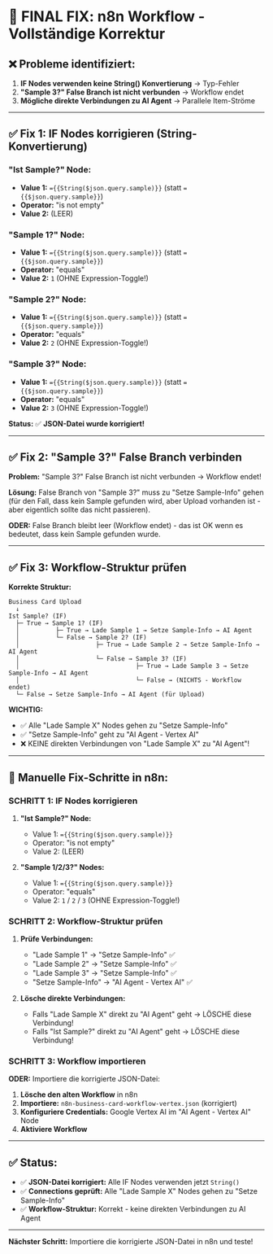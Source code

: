 # 🔧 FINAL FIX: n8n Workflow - Vollständige Korrektur

## ❌ Probleme identifiziert:

1. **IF Nodes verwenden keine String() Konvertierung** → Typ-Fehler
2. **"Sample 3?" False Branch ist nicht verbunden** → Workflow endet
3. **Mögliche direkte Verbindungen zu AI Agent** → Parallele Item-Ströme

---

## ✅ Fix 1: IF Nodes korrigieren (String-Konvertierung)

### "Ist Sample?" Node:
- **Value 1:** `={{String($json.query.sample)}}` (statt `={{$json.query.sample}}`)
- **Operator:** "is not empty"
- **Value 2:** (LEER)

### "Sample 1?" Node:
- **Value 1:** `={{String($json.query.sample)}}` (statt `={{$json.query.sample}}`)
- **Operator:** "equals"
- **Value 2:** `1` (OHNE Expression-Toggle!)

### "Sample 2?" Node:
- **Value 1:** `={{String($json.query.sample)}}` (statt `={{$json.query.sample}}`)
- **Operator:** "equals"
- **Value 2:** `2` (OHNE Expression-Toggle!)

### "Sample 3?" Node:
- **Value 1:** `={{String($json.query.sample)}}` (statt `={{$json.query.sample}}`)
- **Operator:** "equals"
- **Value 2:** `3` (OHNE Expression-Toggle!)

**Status:** ✅ **JSON-Datei wurde korrigiert!**

---

## ✅ Fix 2: "Sample 3?" False Branch verbinden

**Problem:** "Sample 3?" False Branch ist nicht verbunden → Workflow endet!

**Lösung:** False Branch von "Sample 3?" muss zu "Setze Sample-Info" gehen (für den Fall, dass kein Sample gefunden wird, aber Upload vorhanden ist - aber eigentlich sollte das nicht passieren).

**ODER:** False Branch bleibt leer (Workflow endet) - das ist OK wenn es bedeutet, dass kein Sample gefunden wurde.

---

## ✅ Fix 3: Workflow-Struktur prüfen

**Korrekte Struktur:**

```
Business Card Upload
  ↓
Ist Sample? (IF)
  ├─ True → Sample 1? (IF)
  │          ├─ True → Lade Sample 1 → Setze Sample-Info → AI Agent
  │          └─ False → Sample 2? (IF)
  │                     ├─ True → Lade Sample 2 → Setze Sample-Info → AI Agent
  │                     └─ False → Sample 3? (IF)
  │                                ├─ True → Lade Sample 3 → Setze Sample-Info → AI Agent
  │                                └─ False → (NICHTS - Workflow endet)
  └─ False → Setze Sample-Info → AI Agent (für Upload)
```

**WICHTIG:**
- ✅ Alle "Lade Sample X" Nodes gehen zu "Setze Sample-Info"
- ✅ "Setze Sample-Info" geht zu "AI Agent - Vertex AI"
- ❌ KEINE direkten Verbindungen von "Lade Sample X" zu "AI Agent"!

---

## 🔧 Manuelle Fix-Schritte in n8n:

### SCHRITT 1: IF Nodes korrigieren

1. **"Ist Sample?" Node:**
   - Value 1: `={{String($json.query.sample)}}`
   - Operator: "is not empty"
   - Value 2: (LEER)

2. **"Sample 1/2/3?" Nodes:**
   - Value 1: `={{String($json.query.sample)}}`
   - Operator: "equals"
   - Value 2: `1` / `2` / `3` (OHNE Expression-Toggle!)

### SCHRITT 2: Workflow-Struktur prüfen

1. **Prüfe Verbindungen:**
   - "Lade Sample 1" → "Setze Sample-Info" ✅
   - "Lade Sample 2" → "Setze Sample-Info" ✅
   - "Lade Sample 3" → "Setze Sample-Info" ✅
   - "Setze Sample-Info" → "AI Agent - Vertex AI" ✅

2. **Lösche direkte Verbindungen:**
   - Falls "Lade Sample X" direkt zu "AI Agent" geht → LÖSCHE diese Verbindung!
   - Falls "Ist Sample?" direkt zu "AI Agent" geht → LÖSCHE diese Verbindung!

### SCHRITT 3: Workflow importieren

**ODER:** Importiere die korrigierte JSON-Datei:

1. **Lösche den alten Workflow** in n8n
2. **Importiere:** `n8n-business-card-workflow-vertex.json` (korrigiert)
3. **Konfiguriere Credentials:** Google Vertex AI im "AI Agent - Vertex AI" Node
4. **Aktiviere Workflow**

---

## ✅ Status:

- ✅ **JSON-Datei korrigiert:** Alle IF Nodes verwenden jetzt `String()`
- ✅ **Connections geprüft:** Alle "Lade Sample X" Nodes gehen zu "Setze Sample-Info"
- ✅ **Workflow-Struktur:** Korrekt - keine direkten Verbindungen zu AI Agent

---

**Nächster Schritt:** Importiere die korrigierte JSON-Datei in n8n und teste!

